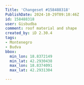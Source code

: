 ```yaml
---
Title: 'Changeset #158488318'
PublishDate: 2024-10-29T09:10:46Z
id: 158488318
user: Gisbudba
comment: roof material and shape
created_by: iD 2.30.4
tags:
- Montenegro
- Budva
bbox:
  min_lon: 18.8372149
  min_lat: 42.2930438
  max_lon: 18.8374091
  max_lat: 42.2931304

---
```

